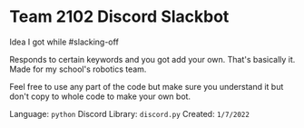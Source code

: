 # Team 2102 Discord Slackbot
Idea I got while #slacking-off

Responds to certain keywords and you got add your own. That's basically it. Made for my school's robotics team. 

Feel free to use any part of the code but make sure you understand it but don't copy to whole code to make your own bot.

Language: `python`
Discord Library: `discord.py`
Created: `1/7/2022`
